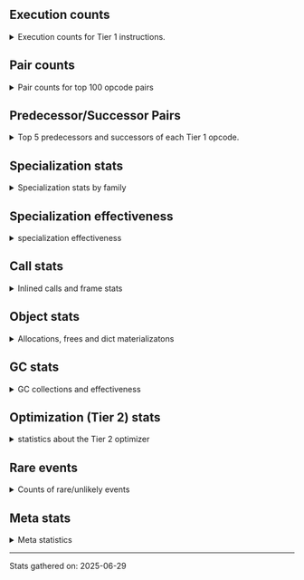 ## Execution counts

<details>
<summary> Execution counts for Tier 1 instructions. </summary>


The "miss ratio" column shows the percentage of times the instruction
executed that it deoptimized. When this happens, the base unspecialized
instruction is not counted.

<table>
<thead>
<tr>
<th align="left">Name</th>
<th align="right">Base Count</th>
<th align="right">Head Count</th>
<th align="right">Change</th>
</tr>
</thead>
<tbody>
<tr>
<td align="left">FOR_ITER_LIST</td>
<td align="right">7,826,049</td>
<td align="right">3,437,217</td>
<td align="right">-56.1%</td>
</tr>
<tr>
<td align="left">POP_JUMP_IF_NOT_NONE</td>
<td align="right">3,147,228</td>
<td align="right">1,842,561</td>
<td align="right">-41.5%</td>
</tr>
<tr>
<td align="left">FOR_ITER</td>
<td align="right">16,171,974</td>
<td align="right">9,702,651</td>
<td align="right">-40.0%</td>
</tr>
<tr>
<td align="left">UNPACK_SEQUENCE_TWO_TUPLE</td>
<td align="right">9,268,707</td>
<td align="right">7,017,045</td>
<td align="right">-24.3%</td>
</tr>
<tr>
<td align="left">BUILD_LIST</td>
<td align="right">5,926,095</td>
<td align="right">4,509,708</td>
<td align="right">-23.9%</td>
</tr>
<tr>
<td align="left">STORE_FAST_STORE_FAST</td>
<td align="right">9,690,786</td>
<td align="right">7,439,124</td>
<td align="right">-23.2%</td>
</tr>
<tr>
<td align="left">TO_BOOL_STR</td>
<td align="right">1,239,420</td>
<td align="right">985,467</td>
<td align="right">-20.5%</td>
</tr>
<tr>
<td align="left">MAP_ADD</td>
<td align="right">3,548,601</td>
<td align="right">2,823,030</td>
<td align="right">-20.4%</td>
</tr>
<tr>
<td align="left">LOAD_GLOBAL_MODULE</td>
<td align="right">22,011,360</td>
<td align="right">17,903,466</td>
<td align="right">-18.7%</td>
</tr>
<tr>
<td align="left">POP_ITER</td>
<td align="right">12,539,268</td>
<td align="right">10,253,628</td>
<td align="right">-18.2%</td>
</tr>
<tr>
<td align="left">LOAD_ATTR_METHOD_WITH_VALUES</td>
<td align="right">6,430,095</td>
<td align="right">5,336,520</td>
<td align="right">-17.0%</td>
</tr>
<tr>
<td align="left">LOAD_GLOBAL_BUILTIN</td>
<td align="right">59,319,981</td>
<td align="right">49,358,967</td>
<td align="right">-16.8%</td>
</tr>
<tr>
<td align="left">CALL_PY_EXACT_ARGS</td>
<td align="right">20,913,060</td>
<td align="right">17,510,871</td>
<td align="right">-16.3%</td>
</tr>
<tr>
<td align="left">POP_JUMP_IF_TRUE</td>
<td align="right">11,569,761</td>
<td align="right">9,814,161</td>
<td align="right">-15.2%</td>
</tr>
<tr>
<td align="left">CALL_ISINSTANCE</td>
<td align="right">29,978,109</td>
<td align="right">25,438,098</td>
<td align="right">-15.1%</td>
</tr>
<tr>
<td align="left">GET_ITER</td>
<td align="right">10,681,776</td>
<td align="right">9,319,065</td>
<td align="right">-12.8%</td>
</tr>
<tr>
<td align="left">TO_BOOL_BOOL</td>
<td align="right">38,766,819</td>
<td align="right">33,998,412</td>
<td align="right">-12.3%</td>
</tr>
<tr>
<td align="left">LOAD_FAST_BORROW</td>
<td align="right">102,427,542</td>
<td align="right">90,453,111</td>
<td align="right">-11.7%</td>
</tr>
<tr>
<td align="left">LOAD_ATTR_MODULE</td>
<td align="right">3,243,303</td>
<td align="right">2,868,642</td>
<td align="right">-11.6%</td>
</tr>
<tr>
<td align="left">BUILD_TUPLE</td>
<td align="right">11,941,335</td>
<td align="right">10,605,252</td>
<td align="right">-11.2%</td>
</tr>
<tr>
<td align="left">LOAD_FAST</td>
<td align="right">25,614,414</td>
<td align="right">22,802,745</td>
<td align="right">-11.0%</td>
</tr>
<tr>
<td align="left">STORE_FAST</td>
<td align="right">31,731,798</td>
<td align="right">28,575,393</td>
<td align="right">-9.9%</td>
</tr>
<tr>
<td align="left">LOAD_FAST_BORROW_LOAD_FAST_BORROW</td>
<td align="right">13,254,129</td>
<td align="right">11,941,188</td>
<td align="right">-9.9%</td>
</tr>
<tr>
<td align="left">POP_JUMP_IF_FALSE</td>
<td align="right">41,071,275</td>
<td align="right">37,743,867</td>
<td align="right">-8.1%</td>
</tr>
<tr>
<td align="left">RETURN_VALUE</td>
<td align="right">32,651,997</td>
<td align="right">30,348,255</td>
<td align="right">-7.1%</td>
</tr>
<tr>
<td align="left">CONTAINS_OP</td>
<td align="right">484,701</td>
<td align="right">453,285</td>
<td align="right">-6.5%</td>
</tr>
<tr>
<td align="left">RESUME_CHECK</td>
<td align="right">45,502,926</td>
<td align="right">43,185,366</td>
<td align="right">-5.1%</td>
</tr>
<tr>
<td align="left">EXTENDED_ARG</td>
<td align="right">811,818</td>
<td align="right">773,556</td>
<td align="right">-4.7%</td>
</tr>
<tr>
<td align="left">COPY</td>
<td align="right">10,127,439</td>
<td align="right">9,899,043</td>
<td align="right">-2.3%</td>
</tr>
<tr>
<td align="left">TO_BOOL_NONE</td>
<td align="right">2,170,539</td>
<td align="right">2,139,123</td>
<td align="right">-1.4%</td>
</tr>
<tr>
<td align="left">MAKE_CELL</td>
<td align="right">856,863</td>
<td align="right">850,017</td>
<td align="right">-0.8%</td>
</tr>
<tr>
<td align="left">PUSH_NULL</td>
<td align="right">5,491,773</td>
<td align="right">5,454,351</td>
<td align="right">-0.7%</td>
</tr>
<tr>
<td align="left">LOAD_DEREF</td>
<td align="right">6,804,378</td>
<td align="right">6,772,962</td>
<td align="right">-0.5%</td>
</tr>
<tr>
<td align="left">LOAD_CONST</td>
<td align="right">15,807,204</td>
<td align="right">15,775,788</td>
<td align="right">-0.2%</td>
</tr>
<tr>
<td align="left">CALL_METHOD_DESCRIPTOR_NOARGS</td>
<td align="right">9,021,453</td>
<td align="right">9,019,269</td>
<td align="right">-0.0%</td>
</tr>
<tr>
<td align="left">LOAD_ATTR_METHOD_NO_DICT</td>
<td align="right">15,488,508</td>
<td align="right">15,486,324</td>
<td align="right">-0.0%</td>
</tr>
<tr>
<td align="left">LOAD_ATTR_SLOT</td>
<td align="right">16,416,204</td>
<td align="right">16,414,041</td>
<td align="right">-0.0%</td>
</tr>
<tr>
<td align="left">POP_TOP</td>
<td align="right">24,753,645</td>
<td align="right">24,753,645</td>
<td align="right">0.0%</td>
</tr>
<tr>
<td align="left">JUMP_BACKWARD_NO_JIT</td>
<td align="right">19,903,842</td>
<td align="right"></td>
<td align="right"></td>
</tr>
<tr>
<td align="left">YIELD_VALUE</td>
<td align="right">12,855,339</td>
<td align="right">12,855,339</td>
<td align="right">0.0%</td>
</tr>
<tr>
<td align="left">SWAP</td>
<td align="right">8,412,390</td>
<td align="right">8,412,390</td>
<td align="right">0.0%</td>
</tr>
<tr>
<td align="left">LOAD_FAST_AND_CLEAR</td>
<td align="right">8,347,374</td>
<td align="right">8,347,374</td>
<td align="right">0.0%</td>
</tr>
<tr>
<td align="left">SEND_GEN</td>
<td align="right">7,942,053</td>
<td align="right">7,942,053</td>
<td align="right">0.0%</td>
</tr>
<tr>
<td align="left">FOR_ITER_GEN</td>
<td align="right">7,740,558</td>
<td align="right">7,740,558</td>
<td align="right">0.0%</td>
</tr>
<tr>
<td align="left">TO_BOOL_ALWAYS_TRUE</td>
<td align="right">7,203,210</td>
<td align="right">7,203,210</td>
<td align="right">0.0%</td>
</tr>
<tr>
<td align="left">INTERPRETER_EXIT</td>
<td align="right">7,025,298</td>
<td align="right">7,025,298</td>
<td align="right">0.0%</td>
</tr>
<tr>
<td align="left">JUMP_BACKWARD_NO_INTERRUPT</td>
<td align="right">5,528,187</td>
<td align="right">5,528,187</td>
<td align="right">0.0%</td>
</tr>
<tr>
<td align="left">RETURN_GENERATOR</td>
<td align="right">5,301,576</td>
<td align="right">5,301,576</td>
<td align="right">0.0%</td>
</tr>
<tr>
<td align="left">CALL_PY_GENERAL</td>
<td align="right">4,061,883</td>
<td align="right">4,061,883</td>
<td align="right">0.0%</td>
</tr>
<tr>
<td align="left">CALL_METHOD_DESCRIPTOR_FAST</td>
<td align="right">3,738,693</td>
<td align="right">3,738,693</td>
<td align="right">0.0%</td>
</tr>
<tr>
<td align="left">UNPACK_SEQUENCE_TUPLE</td>
<td align="right">3,568,068</td>
<td align="right">3,568,068</td>
<td align="right">0.0%</td>
</tr>
<tr>
<td align="left">CALL_BUILTIN_O</td>
<td align="right">3,402,903</td>
<td align="right">3,402,903</td>
<td align="right">0.0%</td>
</tr>
<tr>
<td align="left">LOAD_ATTR_NONDESCRIPTOR_WITH_VALUES</td>
<td align="right">3,402,882</td>
<td align="right">3,402,882</td>
<td align="right">0.0%</td>
</tr>
<tr>
<td align="left">TO_BOOL</td>
<td align="right">3,274,887</td>
<td align="right">3,274,887</td>
<td align="right">0.0%</td>
</tr>
<tr>
<td align="left">IS_OP</td>
<td align="right">3,189,564</td>
<td align="right">3,189,564</td>
<td align="right">0.0%</td>
</tr>
<tr>
<td align="left">COPY_FREE_VARS</td>
<td align="right">2,956,023</td>
<td align="right">2,956,023</td>
<td align="right">0.0%</td>
</tr>
<tr>
<td align="left">UNARY_NOT</td>
<td align="right">2,803,563</td>
<td align="right">2,803,563</td>
<td align="right">0.0%</td>
</tr>
<tr>
<td align="left">BUILD_MAP</td>
<td align="right">2,773,827</td>
<td align="right">2,773,827</td>
<td align="right">0.0%</td>
</tr>
<tr>
<td align="left">CALL_TYPE_1</td>
<td align="right">2,604,882</td>
<td align="right">2,604,882</td>
<td align="right">0.0%</td>
</tr>
<tr>
<td align="left">MAKE_FUNCTION</td>
<td align="right">2,537,073</td>
<td align="right">2,537,073</td>
<td align="right">0.0%</td>
</tr>
<tr>
<td align="left">END_SEND</td>
<td align="right">2,413,908</td>
<td align="right">2,413,908</td>
<td align="right">0.0%</td>
</tr>
<tr>
<td align="left">GET_YIELD_FROM_ITER</td>
<td align="right">2,413,908</td>
<td align="right">2,413,908</td>
<td align="right">0.0%</td>
</tr>
<tr>
<td align="left">LIST_APPEND</td>
<td align="right">2,363,886</td>
<td align="right">2,363,886</td>
<td align="right">0.0%</td>
</tr>
<tr>
<td align="left">LOAD_ATTR_PROPERTY</td>
<td align="right">2,349,186</td>
<td align="right">2,349,186</td>
<td align="right">0.0%</td>
</tr>
<tr>
<td align="left">END_FOR</td>
<td align="right">2,288,496</td>
<td align="right">2,288,496</td>
<td align="right">0.0%</td>
</tr>
<tr>
<td align="left">JUMP_FORWARD</td>
<td align="right">1,925,280</td>
<td align="right">1,925,280</td>
<td align="right">0.0%</td>
</tr>
<tr>
<td align="left">CALL_INTRINSIC_1</td>
<td align="right">1,861,272</td>
<td align="right">1,861,272</td>
<td align="right">0.0%</td>
</tr>
<tr>
<td align="left">LOAD_COMMON_CONSTANT</td>
<td align="right">1,861,209</td>
<td align="right">1,861,209</td>
<td align="right">0.0%</td>
</tr>
<tr>
<td align="left">FORMAT_SIMPLE</td>
<td align="right">1,355,634</td>
<td align="right">1,355,634</td>
<td align="right">0.0%</td>
</tr>
<tr>
<td align="left">COMPARE_OP</td>
<td align="right">1,045,254</td>
<td align="right">1,045,254</td>
<td align="right">0.0%</td>
</tr>
<tr>
<td align="left">CALL_BUILTIN_FAST</td>
<td align="right">904,008</td>
<td align="right">904,008</td>
<td align="right">0.0%</td>
</tr>
<tr>
<td align="left">BUILD_STRING</td>
<td align="right">772,380</td>
<td align="right">772,380</td>
<td align="right">0.0%</td>
</tr>
<tr>
<td align="left">STORE_FAST_LOAD_FAST</td>
<td align="right">710,010</td>
<td align="right">710,010</td>
<td align="right">0.0%</td>
</tr>
<tr>
<td align="left">STORE_ATTR_SLOT</td>
<td align="right">575,484</td>
<td align="right">575,484</td>
<td align="right">0.0%</td>
</tr>
<tr>
<td align="left">CALL_METHOD_DESCRIPTOR_O</td>
<td align="right">533,547</td>
<td align="right">533,547</td>
<td align="right">0.0%</td>
</tr>
<tr>
<td align="left">SET_FUNCTION_ATTRIBUTE</td>
<td align="right">506,016</td>
<td align="right">506,016</td>
<td align="right">0.0%</td>
</tr>
<tr>
<td align="left">CALL_KW_PY</td>
<td align="right">495,159</td>
<td align="right">495,159</td>
<td align="right">0.0%</td>
</tr>
<tr>
<td align="left">LOAD_ATTR_NONDESCRIPTOR_NO_DICT</td>
<td align="right">469,140</td>
<td align="right">469,140</td>
<td align="right">0.0%</td>
</tr>
<tr>
<td align="left">LOAD_SMALL_INT</td>
<td align="right">452,277</td>
<td align="right">452,277</td>
<td align="right">0.0%</td>
</tr>
<tr>
<td align="left">CALL_BUILTIN_CLASS</td>
<td align="right">389,403</td>
<td align="right">389,403</td>
<td align="right">0.0%</td>
</tr>
<tr>
<td align="left">CALL_LIST_APPEND</td>
<td align="right">279,342</td>
<td align="right">279,342</td>
<td align="right">0.0%</td>
</tr>
<tr>
<td align="left">CALL_BOUND_METHOD_EXACT_ARGS</td>
<td align="right">279,153</td>
<td align="right">279,153</td>
<td align="right">0.0%</td>
</tr>
<tr>
<td align="left">COMPARE_OP_STR</td>
<td align="right">260,841</td>
<td align="right">260,841</td>
<td align="right">0.0%</td>
</tr>
<tr>
<td align="left">BINARY_OP_SUBSCR_LIST_INT</td>
<td align="right">238,371</td>
<td align="right">238,371</td>
<td align="right">0.0%</td>
</tr>
<tr>
<td align="left">STORE_SUBSCR_DICT</td>
<td align="right">227,157</td>
<td align="right">227,157</td>
<td align="right">0.0%</td>
</tr>
<tr>
<td align="left">FOR_ITER_TUPLE</td>
<td align="right">124,635</td>
<td align="right">124,635</td>
<td align="right">0.0%</td>
</tr>
<tr>
<td align="left">LOAD_ATTR</td>
<td align="right">123,417</td>
<td align="right">123,417</td>
<td align="right">0.0%</td>
</tr>
<tr>
<td align="left">BINARY_OP_ADD_INT</td>
<td align="right">110,082</td>
<td align="right">110,082</td>
<td align="right">0.0%</td>
</tr>
<tr>
<td align="left">BINARY_OP_SUBSCR_TUPLE_INT</td>
<td align="right">97,902</td>
<td align="right">97,902</td>
<td align="right">0.0%</td>
</tr>
<tr>
<td align="left">UNPACK_SEQUENCE</td>
<td align="right">90,153</td>
<td align="right">90,153</td>
<td align="right">0.0%</td>
</tr>
<tr>
<td align="left">LOAD_FAST_LOAD_FAST</td>
<td align="right">89,145</td>
<td align="right">89,145</td>
<td align="right">0.0%</td>
</tr>
<tr>
<td align="left">CALL_LEN</td>
<td align="right">88,956</td>
<td align="right">88,956</td>
<td align="right">0.0%</td>
</tr>
<tr>
<td align="left">COMPARE_OP_INT</td>
<td align="right">64,260</td>
<td align="right">64,260</td>
<td align="right">0.0%</td>
</tr>
<tr>
<td align="left">CALL_NON_PY_GENERAL</td>
<td align="right">55,230</td>
<td align="right">55,230</td>
<td align="right">0.0%</td>
</tr>
<tr>
<td align="left">CALL_TUPLE_1</td>
<td align="right">49,812</td>
<td align="right">49,812</td>
<td align="right">0.0%</td>
</tr>
<tr>
<td align="left">BINARY_OP</td>
<td align="right">46,200</td>
<td align="right">46,200</td>
<td align="right">0.0%</td>
</tr>
<tr>
<td align="left">CALL_FUNCTION_EX</td>
<td align="right">26,712</td>
<td align="right">26,712</td>
<td align="right">0.0%</td>
</tr>
<tr>
<td align="left">STORE_DEREF</td>
<td align="right">25,011</td>
<td align="right">25,011</td>
<td align="right">0.0%</td>
</tr>
<tr>
<td align="left">DICT_MERGE</td>
<td align="right">24,255</td>
<td align="right">24,255</td>
<td align="right">0.0%</td>
</tr>
<tr>
<td align="left">BINARY_OP_SUBTRACT_INT</td>
<td align="right">24,150</td>
<td align="right">24,150</td>
<td align="right">0.0%</td>
</tr>
<tr>
<td align="left">CALL_BUILTIN_FAST_WITH_KEYWORDS</td>
<td align="right">21,105</td>
<td align="right">21,105</td>
<td align="right">0.0%</td>
</tr>
<tr>
<td align="left">CALL_KW_NON_PY</td>
<td align="right">15,099</td>
<td align="right">15,099</td>
<td align="right">0.0%</td>
</tr>
<tr>
<td align="left">CALL</td>
<td align="right">14,700</td>
<td align="right">14,700</td>
<td align="right">0.0%</td>
</tr>
<tr>
<td align="left">CONTAINS_OP_DICT</td>
<td align="right">14,259</td>
<td align="right">14,259</td>
<td align="right">0.0%</td>
</tr>
<tr>
<td align="left">BINARY_OP_SUBSCR_LIST_SLICE</td>
<td align="right">12,936</td>
<td align="right">12,936</td>
<td align="right">0.0%</td>
</tr>
<tr>
<td align="left">LOAD_GLOBAL</td>
<td align="right">12,726</td>
<td align="right">12,726</td>
<td align="right">0.0%</td>
</tr>
<tr>
<td align="left">NOP</td>
<td align="right">12,663</td>
<td align="right">12,663</td>
<td align="right">0.0%</td>
</tr>
<tr>
<td align="left">BINARY_OP_SUBSCR_DICT</td>
<td align="right">9,870</td>
<td align="right">9,870</td>
<td align="right">0.0%</td>
</tr>
<tr>
<td align="left">LOAD_ATTR_INSTANCE_VALUE</td>
<td align="right">9,555</td>
<td align="right">9,555</td>
<td align="right">0.0%</td>
</tr>
<tr>
<td align="left">BINARY_OP_SUBSCR_STR_INT</td>
<td align="right">6,867</td>
<td align="right">6,867</td>
<td align="right">0.0%</td>
</tr>
<tr>
<td align="left">TO_BOOL_LIST</td>
<td align="right">6,741</td>
<td align="right">6,741</td>
<td align="right">0.0%</td>
</tr>
<tr>
<td align="left">BINARY_SLICE</td>
<td align="right">3,843</td>
<td align="right">3,843</td>
<td align="right">0.0%</td>
</tr>
<tr>
<td align="left">RESUME</td>
<td align="right">2,982</td>
<td align="right">2,982</td>
<td align="right">0.0%</td>
</tr>
<tr>
<td align="left">CONTAINS_OP_SET</td>
<td align="right">2,835</td>
<td align="right">2,835</td>
<td align="right">0.0%</td>
</tr>
<tr>
<td align="left">TO_BOOL_INT</td>
<td align="right">2,373</td>
<td align="right">2,373</td>
<td align="right">0.0%</td>
</tr>
<tr>
<td align="left">POP_JUMP_IF_NONE</td>
<td align="right">1,890</td>
<td align="right">1,890</td>
<td align="right">0.0%</td>
</tr>
<tr>
<td align="left">STORE_ATTR</td>
<td align="right">1,848</td>
<td align="right">1,848</td>
<td align="right">0.0%</td>
</tr>
<tr>
<td align="left">EXIT_INIT_CHECK</td>
<td align="right">1,428</td>
<td align="right">1,428</td>
<td align="right">0.0%</td>
</tr>
<tr>
<td align="left">CALL_ALLOC_AND_ENTER_INIT</td>
<td align="right">1,428</td>
<td align="right">1,428</td>
<td align="right">0.0%</td>
</tr>
<tr>
<td align="left">JUMP_BACKWARD</td>
<td align="right">1,092</td>
<td align="right">1,092</td>
<td align="right">0.0%</td>
</tr>
<tr>
<td align="left">BINARY_OP_INPLACE_ADD_UNICODE</td>
<td align="right">924</td>
<td align="right">924</td>
<td align="right">0.0%</td>
</tr>
<tr>
<td align="left">CALL_KW</td>
<td align="right">588</td>
<td align="right">588</td>
<td align="right">0.0%</td>
</tr>
<tr>
<td align="left">CHECK_EXC_MATCH</td>
<td align="right">189</td>
<td align="right">189</td>
<td align="right">0.0%</td>
</tr>
<tr>
<td align="left">POP_EXCEPT</td>
<td align="right">189</td>
<td align="right">189</td>
<td align="right">0.0%</td>
</tr>
<tr>
<td align="left">PUSH_EXC_INFO</td>
<td align="right">189</td>
<td align="right">189</td>
<td align="right">0.0%</td>
</tr>
<tr>
<td align="left">FOR_ITER_RANGE</td>
<td align="right">105</td>
<td align="right">105</td>
<td align="right">0.0%</td>
</tr>
<tr>
<td align="left">SEND</td>
<td align="right">84</td>
<td align="right">84</td>
<td align="right">0.0%</td>
</tr>
<tr>
<td align="left">DICT_UPDATE</td>
<td align="right">63</td>
<td align="right">63</td>
<td align="right">0.0%</td>
</tr>
<tr>
<td align="left">LIST_EXTEND</td>
<td align="right">63</td>
<td align="right">63</td>
<td align="right">0.0%</td>
</tr>
<tr>
<td align="left">STORE_SUBSCR</td>
<td align="right">42</td>
<td align="right">42</td>
<td align="right">0.0%</td>
</tr>
<tr>
<td align="left">BINARY_OP_SUBTRACT_FLOAT</td>
<td align="right">42</td>
<td align="right">42</td>
<td align="right">0.0%</td>
</tr>
<tr>
<td align="left">LOAD_ATTR_CLASS_WITH_METACLASS_CHECK</td>
<td align="right">42</td>
<td align="right">42</td>
<td align="right">0.0%</td>
</tr>
<tr>
<td align="left">JUMP_BACKWARD_JIT</td>
<td align="right"></td>
<td align="right">10,410,330</td>
<td align="right"></td>
</tr>
<tr>
<td align="left">ENTER_EXECUTOR</td>
<td align="right"></td>
<td align="right">6,306,090</td>
<td align="right"></td>
</tr>
<tr>
<td align="left">NOT_TAKEN</td>
<td align="right"></td>
<td align="right">63</td>
<td align="right"></td>
</tr>
</tbody>
</table>


</details>

## Pair counts

<details>
<summary> Pair counts for top 100 opcode pairs </summary>


Pairs of specialized operations that deoptimize and are then followed by
the corresponding unspecialized instruction are not counted as pairs.

Not included in comparative output.


</details>

## Predecessor/Successor Pairs

<details>
<summary> Top 5 predecessors and successors of each Tier 1 opcode. </summary>


This does not include the unspecialized instructions that occur after a
specialized instruction deoptimizes.

Not included in comparative output.


</details>

## Specialization stats

<details>
<summary> Specialization stats by family </summary>

### BINARY_OP

<details>
<summary> specialization stats for BINARY_OP family </summary>

<table>
<thead>
<tr>
<th align="left">Kind</th>
<th align="right">Base Count</th>
<th align="right">Base Ratio</th>
<th align="right">Head Count</th>
<th align="right">Head Ratio</th>
<th align="right">Change</th>
</tr>
</thead>
<tbody>
<tr>
<td align="left">
deferred
<details>
<summary>ⓘ</summary>

Lists the number of "deferred" (i.e. not specialized) instructions executed.
</details>
</td>
<td align="right">45,066</td>
<td align="right">5.7%</td>
<td align="right">45,066</td>
<td align="right">5.7%</td>
<td align="right">0.0%</td>
</tr>
<tr>
<td align="left">
hit
<details>
<summary>ⓘ</summary>

Specialized instructions that complete.
</details>
</td>
<td align="right">739,137</td>
<td align="right">94.1%</td>
<td align="right">739,137</td>
<td align="right">94.1%</td>
<td align="right">0.0%</td>
</tr>
<tr>
<td align="left">
miss
<details>
<summary>ⓘ</summary>

Specialized instructions that deopt.
</details>
</td>
<td align="right">189</td>
<td align="right">0.0%</td>
<td align="right">189</td>
<td align="right">0.0%</td>
<td align="right">0.0%</td>
</tr>
</tbody>
</table>

<table>
<thead>
<tr>
<th align="left">Success</th>
<th align="right">Base Count</th>
<th align="right">Base Ratio</th>
<th align="right">Head Count</th>
<th align="right">Head Ratio</th>
<th align="right">Change</th>
</tr>
</thead>
<tbody>
<tr>
<td align="left">Success</td>
<td align="right">651</td>
<td align="right">57.4%</td>
<td align="right">651</td>
<td align="right">57.4%</td>
<td align="right">0.0%</td>
</tr>
<tr>
<td align="left">Failure</td>
<td align="right">483</td>
<td align="right">42.6%</td>
<td align="right">483</td>
<td align="right">42.6%</td>
<td align="right">0.0%</td>
</tr>
</tbody>
</table>

<table>
<thead>
<tr>
<th align="left">Failure kind</th>
<th align="right">Base Count</th>
<th align="right">Base Ratio</th>
<th align="right">Head Count</th>
<th align="right">Head Ratio</th>
<th align="right">Change</th>
</tr>
</thead>
<tbody>
<tr>
<td align="left">subscr tuple slice</td>
<td align="right">189</td>
<td align="right">39.1%</td>
<td align="right">189</td>
<td align="right">39.1%</td>
<td align="right">0.0%</td>
</tr>
<tr>
<td align="left">add other</td>
<td align="right">168</td>
<td align="right">34.8%</td>
<td align="right">168</td>
<td align="right">34.8%</td>
<td align="right">0.0%</td>
</tr>
<tr>
<td align="left">out of range</td>
<td align="right">105</td>
<td align="right">21.7%</td>
<td align="right">105</td>
<td align="right">21.7%</td>
<td align="right">0.0%</td>
</tr>
<tr>
<td align="left">add different types</td>
<td align="right">21</td>
<td align="right">4.3%</td>
<td align="right">21</td>
<td align="right">4.3%</td>
<td align="right">0.0%</td>
</tr>
</tbody>
</table>


</details>

### BINARY_SLICE

<details>
<summary> specialization stats for BINARY_SLICE family </summary>

<table>
<thead>
<tr>
<th align="left">Kind</th>
<th align="right">Base Count</th>
<th align="right">Base Ratio</th>
<th align="right">Head Count</th>
<th align="right">Head Ratio</th>
<th align="right">Change</th>
</tr>
</thead>
<tbody>
<tr>
<td align="left">
deferred
<details>
<summary>ⓘ</summary>

Lists the number of "deferred" (i.e. not specialized) instructions executed.
</details>
</td>
<td align="right">3,843</td>
<td align="right">100.0%</td>
<td align="right">3,843</td>
<td align="right">100.0%</td>
<td align="right">0.0%</td>
</tr>
</tbody>
</table>


</details>

### CALL

<details>
<summary> specialization stats for CALL family </summary>

<table>
<thead>
<tr>
<th align="left">Kind</th>
<th align="right">Base Count</th>
<th align="right">Base Ratio</th>
<th align="right">Head Count</th>
<th align="right">Head Ratio</th>
<th align="right">Change</th>
</tr>
</thead>
<tbody>
<tr>
<td align="left">
hit
<details>
<summary>ⓘ</summary>

Specialized instructions that complete.
</details>
</td>
<td align="right">72,051,126</td>
<td align="right">99.4%</td>
<td align="right">64,110,690</td>
<td align="right">99.3%</td>
<td align="right">-11.0%</td>
</tr>
<tr>
<td align="left">
miss
<details>
<summary>ⓘ</summary>

Specialized instructions that deopt.
</details>
</td>
<td align="right">433,881</td>
<td align="right">0.6%</td>
<td align="right">429,933</td>
<td align="right">0.7%</td>
<td align="right">-0.9%</td>
</tr>
<tr>
<td align="left">
deferred
<details>
<summary>ⓘ</summary>

Lists the number of "deferred" (i.e. not specialized) instructions executed.
</details>
</td>
<td align="right">433,083</td>
<td align="right">0.6%</td>
<td align="right">429,219</td>
<td align="right">0.7%</td>
<td align="right">-0.9%</td>
</tr>
</tbody>
</table>

<table>
<thead>
<tr>
<th align="left">Success</th>
<th align="right">Base Count</th>
<th align="right">Base Ratio</th>
<th align="right">Head Count</th>
<th align="right">Head Ratio</th>
<th align="right">Change</th>
</tr>
</thead>
<tbody>
<tr>
<td align="left">Success</td>
<td align="right">15,498</td>
<td align="right">100.0%</td>
<td align="right">15,414</td>
<td align="right">100.0%</td>
<td align="right">-0.5%</td>
</tr>
<tr>
<td align="left">Failure</td>
<td align="right">0</td>
<td align="right">0.0%</td>
<td align="right">0</td>
<td align="right">0.0%</td>
<td align="right"></td>
</tr>
</tbody>
</table>


</details>

### CALL_KW

<details>
<summary> specialization stats for CALL_KW family </summary>

<table>
<thead>
<tr>
<th align="left">Kind</th>
<th align="right">Base Count</th>
<th align="right">Base Ratio</th>
<th align="right">Head Count</th>
<th align="right">Head Ratio</th>
<th align="right">Change</th>
</tr>
</thead>
<tbody>
<tr>
<td align="left">
deferred
<details>
<summary>ⓘ</summary>

Lists the number of "deferred" (i.e. not specialized) instructions executed.
</details>
</td>
<td align="right">294</td>
<td align="right">50.0%</td>
<td align="right">294</td>
<td align="right">50.0%</td>
<td align="right">0.0%</td>
</tr>
</tbody>
</table>

<table>
<thead>
<tr>
<th align="left">Success</th>
<th align="right">Base Count</th>
<th align="right">Base Ratio</th>
<th align="right">Head Count</th>
<th align="right">Head Ratio</th>
<th align="right">Change</th>
</tr>
</thead>
<tbody>
<tr>
<td align="left">Success</td>
<td align="right">294</td>
<td align="right">100.0%</td>
<td align="right">294</td>
<td align="right">100.0%</td>
<td align="right">0.0%</td>
</tr>
<tr>
<td align="left">Failure</td>
<td align="right">0</td>
<td align="right">0.0%</td>
<td align="right">0</td>
<td align="right">0.0%</td>
<td align="right"></td>
</tr>
</tbody>
</table>


</details>

### COMPARE_OP

<details>
<summary> specialization stats for COMPARE_OP family </summary>

<table>
<thead>
<tr>
<th align="left">Kind</th>
<th align="right">Base Count</th>
<th align="right">Base Ratio</th>
<th align="right">Head Count</th>
<th align="right">Head Ratio</th>
<th align="right">Change</th>
</tr>
</thead>
<tbody>
<tr>
<td align="left">
deferred
<details>
<summary>ⓘ</summary>

Lists the number of "deferred" (i.e. not specialized) instructions executed.
</details>
</td>
<td align="right">1,041,558</td>
<td align="right">76.0%</td>
<td align="right">1,041,558</td>
<td align="right">76.0%</td>
<td align="right">0.0%</td>
</tr>
<tr>
<td align="left">
hit
<details>
<summary>ⓘ</summary>

Specialized instructions that complete.
</details>
</td>
<td align="right">325,101</td>
<td align="right">23.7%</td>
<td align="right">325,101</td>
<td align="right">23.7%</td>
<td align="right">0.0%</td>
</tr>
</tbody>
</table>

<table>
<thead>
<tr>
<th align="left">Success</th>
<th align="right">Base Count</th>
<th align="right">Base Ratio</th>
<th align="right">Head Count</th>
<th align="right">Head Ratio</th>
<th align="right">Change</th>
</tr>
</thead>
<tbody>
<tr>
<td align="left">Success</td>
<td align="right">294</td>
<td align="right">8.0%</td>
<td align="right">294</td>
<td align="right">8.0%</td>
<td align="right">0.0%</td>
</tr>
<tr>
<td align="left">Failure</td>
<td align="right">3,402</td>
<td align="right">92.0%</td>
<td align="right">3,402</td>
<td align="right">92.0%</td>
<td align="right">0.0%</td>
</tr>
</tbody>
</table>

<table>
<thead>
<tr>
<th align="left">Failure kind</th>
<th align="right">Base Count</th>
<th align="right">Base Ratio</th>
<th align="right">Head Count</th>
<th align="right">Head Ratio</th>
<th align="right">Change</th>
</tr>
</thead>
<tbody>
<tr>
<td align="left">different types</td>
<td align="right">1,302</td>
<td align="right">38.3%</td>
<td align="right">1,302</td>
<td align="right">38.3%</td>
<td align="right">0.0%</td>
</tr>
<tr>
<td align="left">baseobject</td>
<td align="right">1,176</td>
<td align="right">34.6%</td>
<td align="right">1,176</td>
<td align="right">34.6%</td>
<td align="right">0.0%</td>
</tr>
<tr>
<td align="left">other</td>
<td align="right">399</td>
<td align="right">11.7%</td>
<td align="right">399</td>
<td align="right">11.7%</td>
<td align="right">0.0%</td>
</tr>
<tr>
<td align="left">set</td>
<td align="right">252</td>
<td align="right">7.4%</td>
<td align="right">252</td>
<td align="right">7.4%</td>
<td align="right">0.0%</td>
</tr>
<tr>
<td align="left">string</td>
<td align="right">210</td>
<td align="right">6.2%</td>
<td align="right">210</td>
<td align="right">6.2%</td>
<td align="right">0.0%</td>
</tr>
<tr>
<td align="left">big int</td>
<td align="right">63</td>
<td align="right">1.9%</td>
<td align="right">63</td>
<td align="right">1.9%</td>
<td align="right">0.0%</td>
</tr>
</tbody>
</table>


</details>

### CONTAINS_OP

<details>
<summary> specialization stats for CONTAINS_OP family </summary>

<table>
<thead>
<tr>
<th align="left">Kind</th>
<th align="right">Base Count</th>
<th align="right">Base Ratio</th>
<th align="right">Head Count</th>
<th align="right">Head Ratio</th>
<th align="right">Change</th>
</tr>
</thead>
<tbody>
<tr>
<td align="left">
deferred
<details>
<summary>ⓘ</summary>

Lists the number of "deferred" (i.e. not specialized) instructions executed.
</details>
</td>
<td align="right">483,525</td>
<td align="right">96.4%</td>
<td align="right">452,109</td>
<td align="right">96.1%</td>
<td align="right">-6.5%</td>
</tr>
<tr>
<td align="left">
hit
<details>
<summary>ⓘ</summary>

Specialized instructions that complete.
</details>
</td>
<td align="right">14,952</td>
<td align="right">3.0%</td>
<td align="right">14,952</td>
<td align="right">3.2%</td>
<td align="right">0.0%</td>
</tr>
<tr>
<td align="left">
miss
<details>
<summary>ⓘ</summary>

Specialized instructions that deopt.
</details>
</td>
<td align="right">2,142</td>
<td align="right">0.4%</td>
<td align="right">2,142</td>
<td align="right">0.5%</td>
<td align="right">0.0%</td>
</tr>
</tbody>
</table>

<table>
<thead>
<tr>
<th align="left">Success</th>
<th align="right">Base Count</th>
<th align="right">Base Ratio</th>
<th align="right">Head Count</th>
<th align="right">Head Ratio</th>
<th align="right">Change</th>
</tr>
</thead>
<tbody>
<tr>
<td align="left">Success</td>
<td align="right">210</td>
<td align="right">17.5%</td>
<td align="right">210</td>
<td align="right">17.5%</td>
<td align="right">0.0%</td>
</tr>
<tr>
<td align="left">Failure</td>
<td align="right">987</td>
<td align="right">82.5%</td>
<td align="right">987</td>
<td align="right">82.5%</td>
<td align="right">0.0%</td>
</tr>
</tbody>
</table>

<table>
<thead>
<tr>
<th align="left">Failure kind</th>
<th align="right">Base Count</th>
<th align="right">Base Ratio</th>
<th align="right">Head Count</th>
<th align="right">Head Ratio</th>
<th align="right">Change</th>
</tr>
</thead>
<tbody>
<tr>
<td align="left">tuple</td>
<td align="right">987</td>
<td align="right">100.0%</td>
<td align="right">987</td>
<td align="right">100.0%</td>
<td align="right">0.0%</td>
</tr>
</tbody>
</table>


</details>

### FOR_ITER

<details>
<summary> specialization stats for FOR_ITER family </summary>

<table>
<thead>
<tr>
<th align="left">Kind</th>
<th align="right">Base Count</th>
<th align="right">Base Ratio</th>
<th align="right">Head Count</th>
<th align="right">Head Ratio</th>
<th align="right">Change</th>
</tr>
</thead>
<tbody>
<tr>
<td align="left">
deferred
<details>
<summary>ⓘ</summary>

Lists the number of "deferred" (i.e. not specialized) instructions executed.
</details>
</td>
<td align="right">16,164,729</td>
<td align="right">50.7%</td>
<td align="right">9,697,023</td>
<td align="right">46.2%</td>
<td align="right">-40.0%</td>
</tr>
<tr>
<td align="left">
hit
<details>
<summary>ⓘ</summary>

Specialized instructions that complete.
</details>
</td>
<td align="right">15,691,347</td>
<td align="right">49.2%</td>
<td align="right">11,302,515</td>
<td align="right">53.8%</td>
<td align="right">-28.0%</td>
</tr>
</tbody>
</table>

<table>
<thead>
<tr>
<th align="left">Success</th>
<th align="right">Base Count</th>
<th align="right">Base Ratio</th>
<th align="right">Head Count</th>
<th align="right">Head Ratio</th>
<th align="right">Change</th>
</tr>
</thead>
<tbody>
<tr>
<td align="left">Failure</td>
<td align="right">6,804</td>
<td align="right">93.9%</td>
<td align="right">5,187</td>
<td align="right">92.2%</td>
<td align="right">-23.8%</td>
</tr>
<tr>
<td align="left">Success</td>
<td align="right">441</td>
<td align="right">6.1%</td>
<td align="right">441</td>
<td align="right">7.8%</td>
<td align="right">0.0%</td>
</tr>
</tbody>
</table>

<table>
<thead>
<tr>
<th align="left">Failure kind</th>
<th align="right">Base Count</th>
<th align="right">Base Ratio</th>
<th align="right">Head Count</th>
<th align="right">Head Ratio</th>
<th align="right">Change</th>
</tr>
</thead>
<tbody>
<tr>
<td align="left">dict items</td>
<td align="right">4,767</td>
<td align="right">70.1%</td>
<td align="right">3,213</td>
<td align="right">61.9%</td>
<td align="right">-32.6%</td>
</tr>
<tr>
<td align="left">other</td>
<td align="right">252</td>
<td align="right">3.7%</td>
<td align="right">231</td>
<td align="right">4.5%</td>
<td align="right">-8.3%</td>
</tr>
<tr>
<td align="left">itertools</td>
<td align="right">525</td>
<td align="right">7.7%</td>
<td align="right">483</td>
<td align="right">9.3%</td>
<td align="right">-8.0%</td>
</tr>
<tr>
<td align="left">dict values</td>
<td align="right">693</td>
<td align="right">10.2%</td>
<td align="right">693</td>
<td align="right">13.4%</td>
<td align="right">0.0%</td>
</tr>
<tr>
<td align="left">enumerate</td>
<td align="right">315</td>
<td align="right">4.6%</td>
<td align="right">315</td>
<td align="right">6.1%</td>
<td align="right">0.0%</td>
</tr>
<tr>
<td align="left">dict keys</td>
<td align="right">126</td>
<td align="right">1.9%</td>
<td align="right">126</td>
<td align="right">2.4%</td>
<td align="right">0.0%</td>
</tr>
<tr>
<td align="left">ascii string</td>
<td align="right">126</td>
<td align="right">1.9%</td>
<td align="right">126</td>
<td align="right">2.4%</td>
<td align="right">0.0%</td>
</tr>
</tbody>
</table>


</details>

### GET_ITER

<details>
<summary> specialization stats for GET_ITER family </summary>

<table>
<thead>
<tr>
<th align="left">Failure kind</th>
<th align="right">Base Count</th>
<th align="right">Base Ratio</th>
<th align="right">Head Count</th>
<th align="right">Head Ratio</th>
<th align="right">Change</th>
</tr>
</thead>
<tbody>
<tr>
<td align="left">other</td>
<td align="right">6,398,406</td>
<td align="right">6,398,406 / 0 !!</td>
<td align="right">6,398,406</td>
<td align="right">6,398,406 / 0 !!</td>
<td align="right">0.0%</td>
</tr>
<tr>
<td align="left">list</td>
<td align="right">3,771,684</td>
<td align="right">3,771,684 / 0 !!</td>
<td align="right">3,771,684</td>
<td align="right">3,771,684 / 0 !!</td>
<td align="right">0.0%</td>
</tr>
<tr>
<td align="left">generator</td>
<td align="right">427,329</td>
<td align="right">427,329 / 0 !!</td>
<td align="right">427,329</td>
<td align="right">427,329 / 0 !!</td>
<td align="right">0.0%</td>
</tr>
<tr>
<td align="left">tuple</td>
<td align="right">31,248</td>
<td align="right">31,248 / 0 !!</td>
<td align="right">31,248</td>
<td align="right">31,248 / 0 !!</td>
<td align="right">0.0%</td>
</tr>
<tr>
<td align="left">enumerate</td>
<td align="right">24,822</td>
<td align="right">24,822 / 0 !!</td>
<td align="right">24,822</td>
<td align="right">24,822 / 0 !!</td>
<td align="right">0.0%</td>
</tr>
<tr>
<td align="left">self</td>
<td align="right">24,696</td>
<td align="right">24,696 / 0 !!</td>
<td align="right">24,696</td>
<td align="right">24,696 / 0 !!</td>
<td align="right">0.0%</td>
</tr>
<tr>
<td align="left">string</td>
<td align="right">2,394</td>
<td align="right">2,394 / 0 !!</td>
<td align="right">2,394</td>
<td align="right">2,394 / 0 !!</td>
<td align="right">0.0%</td>
</tr>
<tr>
<td align="left">dict keys</td>
<td align="right">1,197</td>
<td align="right">1,197 / 0 !!</td>
<td align="right">1,197</td>
<td align="right">1,197 / 0 !!</td>
<td align="right">0.0%</td>
</tr>
</tbody>
</table>


</details>

### LOAD_ATTR

<details>
<summary> specialization stats for LOAD_ATTR family </summary>

<table>
<thead>
<tr>
<th align="left">Kind</th>
<th align="right">Base Count</th>
<th align="right">Base Ratio</th>
<th align="right">Head Count</th>
<th align="right">Head Ratio</th>
<th align="right">Change</th>
</tr>
</thead>
<tbody>
<tr>
<td align="left">
miss
<details>
<summary>ⓘ</summary>

Specialized instructions that deopt.
</details>
</td>
<td align="right">5,432,574</td>
<td align="right">11.3%</td>
<td align="right">4,955,160</td>
<td align="right">10.7%</td>
<td align="right">-8.8%</td>
</tr>
<tr>
<td align="left">
hit
<details>
<summary>ⓘ</summary>

Specialized instructions that complete.
</details>
</td>
<td align="right">42,376,341</td>
<td align="right">88.4%</td>
<td align="right">41,381,172</td>
<td align="right">89.1%</td>
<td align="right">-2.3%</td>
</tr>
<tr>
<td align="left">
deferred
<details>
<summary>ⓘ</summary>

Lists the number of "deferred" (i.e. not specialized) instructions executed.
</details>
</td>
<td align="right">111,888</td>
<td align="right">0.2%</td>
<td align="right">111,888</td>
<td align="right">0.2%</td>
<td align="right">0.0%</td>
</tr>
<tr>
<td align="left">
deopt
<details>
<summary>ⓘ</summary>

Specialized instructions that deopt.
</details>
</td>
<td align="right">302,967</td>
<td align="right">0.6%</td>
<td align="right">302,967</td>
<td align="right">0.7%</td>
<td align="right">0.0%</td>
</tr>
</tbody>
</table>

<table>
<thead>
<tr>
<th align="left">Success</th>
<th align="right">Base Count</th>
<th align="right">Base Ratio</th>
<th align="right">Head Count</th>
<th align="right">Head Ratio</th>
<th align="right">Change</th>
</tr>
</thead>
<tbody>
<tr>
<td align="left">Success</td>
<td align="right">110,208</td>
<td align="right">97.0%</td>
<td align="right">101,199</td>
<td align="right">96.8%</td>
<td align="right">-8.2%</td>
</tr>
<tr>
<td align="left">Failure</td>
<td align="right">3,360</td>
<td align="right">3.0%</td>
<td align="right">3,360</td>
<td align="right">3.2%</td>
<td align="right">0.0%</td>
</tr>
</tbody>
</table>

<table>
<thead>
<tr>
<th align="left">Failure kind</th>
<th align="right">Base Count</th>
<th align="right">Base Ratio</th>
<th align="right">Head Count</th>
<th align="right">Head Ratio</th>
<th align="right">Change</th>
</tr>
</thead>
<tbody>
<tr>
<td align="left">mutable class</td>
<td align="right">2,793</td>
<td align="right">83.1%</td>
<td align="right">2,793</td>
<td align="right">83.1%</td>
<td align="right">0.0%</td>
</tr>
<tr>
<td align="left">method</td>
<td align="right">525</td>
<td align="right">15.6%</td>
<td align="right">525</td>
<td align="right">15.6%</td>
<td align="right">0.0%</td>
</tr>
<tr>
<td align="left">class method obj</td>
<td align="right">21</td>
<td align="right">0.6%</td>
<td align="right">21</td>
<td align="right">0.6%</td>
<td align="right">0.0%</td>
</tr>
</tbody>
</table>


</details>

### LOAD_GLOBAL

<details>
<summary> specialization stats for LOAD_GLOBAL family </summary>

<table>
<thead>
<tr>
<th align="left">Kind</th>
<th align="right">Base Count</th>
<th align="right">Base Ratio</th>
<th align="right">Head Count</th>
<th align="right">Head Ratio</th>
<th align="right">Change</th>
</tr>
</thead>
<tbody>
<tr>
<td align="left">
hit
<details>
<summary>ⓘ</summary>

Specialized instructions that complete.
</details>
</td>
<td align="right">81,327,099</td>
<td align="right">100.0%</td>
<td align="right">67,258,191</td>
<td align="right">100.0%</td>
<td align="right">-17.3%</td>
</tr>
<tr>
<td align="left">
deferred
<details>
<summary>ⓘ</summary>

Lists the number of "deferred" (i.e. not specialized) instructions executed.
</details>
</td>
<td align="right">6,363</td>
<td align="right">0.0%</td>
<td align="right">6,363</td>
<td align="right">0.0%</td>
<td align="right">0.0%</td>
</tr>
<tr>
<td align="left">
miss
<details>
<summary>ⓘ</summary>

Specialized instructions that deopt.
</details>
</td>
<td align="right">4,242</td>
<td align="right">0.0%</td>
<td align="right">4,242</td>
<td align="right">0.0%</td>
<td align="right">0.0%</td>
</tr>
</tbody>
</table>

<table>
<thead>
<tr>
<th align="left">Success</th>
<th align="right">Base Count</th>
<th align="right">Base Ratio</th>
<th align="right">Head Count</th>
<th align="right">Head Ratio</th>
<th align="right">Change</th>
</tr>
</thead>
<tbody>
<tr>
<td align="left">Success</td>
<td align="right">6,405</td>
<td align="right">100.0%</td>
<td align="right">6,405</td>
<td align="right">100.0%</td>
<td align="right">0.0%</td>
</tr>
<tr>
<td align="left">Failure</td>
<td align="right">0</td>
<td align="right">0.0%</td>
<td align="right">0</td>
<td align="right">0.0%</td>
<td align="right"></td>
</tr>
</tbody>
</table>


</details>

### SEND

<details>
<summary> specialization stats for SEND family </summary>

<table>
<thead>
<tr>
<th align="left">Kind</th>
<th align="right">Base Count</th>
<th align="right">Base Ratio</th>
<th align="right">Head Count</th>
<th align="right">Head Ratio</th>
<th align="right">Change</th>
</tr>
</thead>
<tbody>
<tr>
<td align="left">
deferred
<details>
<summary>ⓘ</summary>

Lists the number of "deferred" (i.e. not specialized) instructions executed.
</details>
</td>
<td align="right">42</td>
<td align="right">0.0%</td>
<td align="right">42</td>
<td align="right">0.0%</td>
<td align="right">0.0%</td>
</tr>
<tr>
<td align="left">
hit
<details>
<summary>ⓘ</summary>

Specialized instructions that complete.
</details>
</td>
<td align="right">7,942,053</td>
<td align="right">100.0%</td>
<td align="right">7,942,053</td>
<td align="right">100.0%</td>
<td align="right">0.0%</td>
</tr>
</tbody>
</table>

<table>
<thead>
<tr>
<th align="left">Success</th>
<th align="right">Base Count</th>
<th align="right">Base Ratio</th>
<th align="right">Head Count</th>
<th align="right">Head Ratio</th>
<th align="right">Change</th>
</tr>
</thead>
<tbody>
<tr>
<td align="left">Success</td>
<td align="right">42</td>
<td align="right">100.0%</td>
<td align="right">42</td>
<td align="right">100.0%</td>
<td align="right">0.0%</td>
</tr>
<tr>
<td align="left">Failure</td>
<td align="right">0</td>
<td align="right">0.0%</td>
<td align="right">0</td>
<td align="right">0.0%</td>
<td align="right"></td>
</tr>
</tbody>
</table>


</details>

### STORE_ATTR

<details>
<summary> specialization stats for STORE_ATTR family </summary>

<table>
<thead>
<tr>
<th align="left">Kind</th>
<th align="right">Base Count</th>
<th align="right">Base Ratio</th>
<th align="right">Head Count</th>
<th align="right">Head Ratio</th>
<th align="right">Change</th>
</tr>
</thead>
<tbody>
<tr>
<td align="left">
deferred
<details>
<summary>ⓘ</summary>

Lists the number of "deferred" (i.e. not specialized) instructions executed.
</details>
</td>
<td align="right">924</td>
<td align="right">0.2%</td>
<td align="right">924</td>
<td align="right">0.2%</td>
<td align="right">0.0%</td>
</tr>
<tr>
<td align="left">
hit
<details>
<summary>ⓘ</summary>

Specialized instructions that complete.
</details>
</td>
<td align="right">235,137</td>
<td align="right">40.7%</td>
<td align="right">235,137</td>
<td align="right">40.7%</td>
<td align="right">0.0%</td>
</tr>
<tr>
<td align="left">
miss
<details>
<summary>ⓘ</summary>

Specialized instructions that deopt.
</details>
</td>
<td align="right">340,347</td>
<td align="right">59.0%</td>
<td align="right">340,347</td>
<td align="right">59.0%</td>
<td align="right">0.0%</td>
</tr>
</tbody>
</table>

<table>
<thead>
<tr>
<th align="left">Success</th>
<th align="right">Base Count</th>
<th align="right">Base Ratio</th>
<th align="right">Head Count</th>
<th align="right">Head Ratio</th>
<th align="right">Change</th>
</tr>
</thead>
<tbody>
<tr>
<td align="left">Success</td>
<td align="right">7,245</td>
<td align="right">100.0%</td>
<td align="right">7,245</td>
<td align="right">100.0%</td>
<td align="right">0.0%</td>
</tr>
<tr>
<td align="left">Failure</td>
<td align="right">0</td>
<td align="right">0.0%</td>
<td align="right">0</td>
<td align="right">0.0%</td>
<td align="right"></td>
</tr>
</tbody>
</table>


</details>

### STORE_SUBSCR

<details>
<summary> specialization stats for STORE_SUBSCR family </summary>

<table>
<thead>
<tr>
<th align="left">Kind</th>
<th align="right">Base Count</th>
<th align="right">Base Ratio</th>
<th align="right">Head Count</th>
<th align="right">Head Ratio</th>
<th align="right">Change</th>
</tr>
</thead>
<tbody>
<tr>
<td align="left">
deferred
<details>
<summary>ⓘ</summary>

Lists the number of "deferred" (i.e. not specialized) instructions executed.
</details>
</td>
<td align="right">21</td>
<td align="right">0.0%</td>
<td align="right">21</td>
<td align="right">0.0%</td>
<td align="right">0.0%</td>
</tr>
<tr>
<td align="left">
hit
<details>
<summary>ⓘ</summary>

Specialized instructions that complete.
</details>
</td>
<td align="right">227,157</td>
<td align="right">100.0%</td>
<td align="right">227,157</td>
<td align="right">100.0%</td>
<td align="right">0.0%</td>
</tr>
</tbody>
</table>

<table>
<thead>
<tr>
<th align="left">Success</th>
<th align="right">Base Count</th>
<th align="right">Base Ratio</th>
<th align="right">Head Count</th>
<th align="right">Head Ratio</th>
<th align="right">Change</th>
</tr>
</thead>
<tbody>
<tr>
<td align="left">Success</td>
<td align="right">21</td>
<td align="right">100.0%</td>
<td align="right">21</td>
<td align="right">100.0%</td>
<td align="right">0.0%</td>
</tr>
<tr>
<td align="left">Failure</td>
<td align="right">0</td>
<td align="right">0.0%</td>
<td align="right">0</td>
<td align="right">0.0%</td>
<td align="right"></td>
</tr>
</tbody>
</table>


</details>

### TO_BOOL

<details>
<summary> specialization stats for TO_BOOL family </summary>

<table>
<thead>
<tr>
<th align="left">Kind</th>
<th align="right">Base Count</th>
<th align="right">Base Ratio</th>
<th align="right">Head Count</th>
<th align="right">Head Ratio</th>
<th align="right">Change</th>
</tr>
</thead>
<tbody>
<tr>
<td align="left">
hit
<details>
<summary>ⓘ</summary>

Specialized instructions that complete.
</details>
</td>
<td align="right">41,041,266</td>
<td align="right">85.6%</td>
<td align="right">35,987,490</td>
<td align="right">83.9%</td>
<td align="right">-12.3%</td>
</tr>
<tr>
<td align="left">
deferred
<details>
<summary>ⓘ</summary>

Lists the number of "deferred" (i.e. not specialized) instructions executed.
</details>
</td>
<td align="right">3,269,889</td>
<td align="right">6.8%</td>
<td align="right">3,269,889</td>
<td align="right">7.6%</td>
<td align="right">0.0%</td>
</tr>
<tr>
<td align="left">
miss
<details>
<summary>ⓘ</summary>

Specialized instructions that deopt.
</details>
</td>
<td align="right">3,632,727</td>
<td align="right">7.6%</td>
<td align="right">3,632,727</td>
<td align="right">8.5%</td>
<td align="right">0.0%</td>
</tr>
</tbody>
</table>

<table>
<thead>
<tr>
<th align="left">Success</th>
<th align="right">Base Count</th>
<th align="right">Base Ratio</th>
<th align="right">Head Count</th>
<th align="right">Head Ratio</th>
<th align="right">Change</th>
</tr>
</thead>
<tbody>
<tr>
<td align="left">Success</td>
<td align="right">72,009</td>
<td align="right">98.1%</td>
<td align="right">72,009</td>
<td align="right">98.1%</td>
<td align="right">0.0%</td>
</tr>
<tr>
<td align="left">Failure</td>
<td align="right">1,407</td>
<td align="right">1.9%</td>
<td align="right">1,407</td>
<td align="right">1.9%</td>
<td align="right">0.0%</td>
</tr>
</tbody>
</table>

<table>
<thead>
<tr>
<th align="left">Failure kind</th>
<th align="right">Base Count</th>
<th align="right">Base Ratio</th>
<th align="right">Head Count</th>
<th align="right">Head Ratio</th>
<th align="right">Change</th>
</tr>
</thead>
<tbody>
<tr>
<td align="left">other</td>
<td align="right">882</td>
<td align="right">62.7%</td>
<td align="right">882</td>
<td align="right">62.7%</td>
<td align="right">0.0%</td>
</tr>
<tr>
<td align="left">sequence</td>
<td align="right">525</td>
<td align="right">37.3%</td>
<td align="right">525</td>
<td align="right">37.3%</td>
<td align="right">0.0%</td>
</tr>
</tbody>
</table>


</details>

### UNPACK_SEQUENCE

<details>
<summary> specialization stats for UNPACK_SEQUENCE family </summary>

<table>
<thead>
<tr>
<th align="left">Kind</th>
<th align="right">Base Count</th>
<th align="right">Base Ratio</th>
<th align="right">Head Count</th>
<th align="right">Head Ratio</th>
<th align="right">Change</th>
</tr>
</thead>
<tbody>
<tr>
<td align="left">
hit
<details>
<summary>ⓘ</summary>

Specialized instructions that complete.
</details>
</td>
<td align="right">12,836,775</td>
<td align="right">99.3%</td>
<td align="right">10,585,113</td>
<td align="right">99.2%</td>
<td align="right">-17.5%</td>
</tr>
<tr>
<td align="left">
deferred
<details>
<summary>ⓘ</summary>

Lists the number of "deferred" (i.e. not specialized) instructions executed.
</details>
</td>
<td align="right">89,502</td>
<td align="right">0.7%</td>
<td align="right">89,502</td>
<td align="right">0.8%</td>
<td align="right">0.0%</td>
</tr>
</tbody>
</table>

<table>
<thead>
<tr>
<th align="left">Success</th>
<th align="right">Base Count</th>
<th align="right">Base Ratio</th>
<th align="right">Head Count</th>
<th align="right">Head Ratio</th>
<th align="right">Change</th>
</tr>
</thead>
<tbody>
<tr>
<td align="left">Success</td>
<td align="right">420</td>
<td align="right">64.5%</td>
<td align="right">420</td>
<td align="right">64.5%</td>
<td align="right">0.0%</td>
</tr>
<tr>
<td align="left">Failure</td>
<td align="right">231</td>
<td align="right">35.5%</td>
<td align="right">231</td>
<td align="right">35.5%</td>
<td align="right">0.0%</td>
</tr>
</tbody>
</table>

<table>
<thead>
<tr>
<th align="left">Failure kind</th>
<th align="right">Base Count</th>
<th align="right">Base Ratio</th>
<th align="right">Head Count</th>
<th align="right">Head Ratio</th>
<th align="right">Change</th>
</tr>
</thead>
<tbody>
<tr>
<td align="left">other</td>
<td align="right">231</td>
<td align="right">100.0%</td>
<td align="right">231</td>
<td align="right">100.0%</td>
<td align="right">0.0%</td>
</tr>
</tbody>
</table>


</details>


</details>

## Specialization effectiveness

<details>
<summary> specialization effectiveness </summary>


All entries are execution counts. Should add up to the total number of
Tier 1 instructions executed.

<table>
<thead>
<tr>
<th align="left">Instructions</th>
<th align="right">Base Count</th>
<th align="right">Base Ratio</th>
<th align="right">Head Count</th>
<th align="right">Head Ratio</th>
<th align="right">Change</th>
</tr>
</thead>
<tbody>
<tr>
<td align="left">
Not specialized
<details>
<summary>ⓘ</summary>

Instructions that could be specialized but aren't, e.g. `LOAD_ATTR`, `BINARY_SLICE`.
</details>
</td>
<td align="right">31,952,193</td>
<td align="right">3.8%</td>
<td align="right">24,088,743</td>
<td align="right">3.2%</td>
<td align="right">-24.6%</td>
</tr>
<tr>
<td align="left">
Specialized hits
<details>
<summary>ⓘ</summary>

Specialized instructions, e.g. `LOAD_ATTR_MODULE` that complete.
</details>
</td>
<td align="right">349,039,383</td>
<td align="right">41.5%</td>
<td align="right">302,529,549</td>
<td align="right">40.0%</td>
<td align="right">-13.3%</td>
</tr>
<tr>
<td align="left">
Basic
<details>
<summary>ⓘ</summary>

Instructions that are not and cannot be specialized, e.g. `LOAD_FAST`.
</details>
</td>
<td align="right">450,607,710</td>
<td align="right">53.6%</td>
<td align="right">420,577,899</td>
<td align="right">55.6%</td>
<td align="right">-6.7%</td>
</tr>
<tr>
<td align="left">
Specialized misses
<details>
<summary>ⓘ</summary>

Specialized instructions, e.g. `LOAD_ATTR_MODULE` that deopt.
</details>
</td>
<td align="right">9,846,123</td>
<td align="right">1.2%</td>
<td align="right">9,364,740</td>
<td align="right">1.2%</td>
<td align="right">-4.9%</td>
</tr>
</tbody>
</table>

### Deferred by instruction

<details>
<summary> Breakdown of deferred (not specialized) instruction counts by family </summary>

<table>
<thead>
<tr>
<th align="left">Name</th>
<th align="right">Base Count</th>
<th align="right">Base Ratio</th>
<th align="right">Head Count</th>
<th align="right">Head Ratio</th>
<th align="right">Change</th>
</tr>
</thead>
<tbody>
<tr>
<td align="left">FOR_ITER</td>
<td align="right">16,164,729</td>
<td align="right">74.7%</td>
<td align="right">9,697,023</td>
<td align="right">64.0%</td>
<td align="right">-40.0%</td>
</tr>
<tr>
<td align="left">CONTAINS_OP</td>
<td align="right">483,525</td>
<td align="right">2.2%</td>
<td align="right">452,109</td>
<td align="right">3.0%</td>
<td align="right">-6.5%</td>
</tr>
<tr>
<td align="left">CALL</td>
<td align="right">433,083</td>
<td align="right">2.0%</td>
<td align="right">429,219</td>
<td align="right">2.8%</td>
<td align="right">-0.9%</td>
</tr>
<tr>
<td align="left">TO_BOOL</td>
<td align="right">3,269,889</td>
<td align="right">15.1%</td>
<td align="right">3,269,889</td>
<td align="right">21.6%</td>
<td align="right">0.0%</td>
</tr>
<tr>
<td align="left">COMPARE_OP</td>
<td align="right">1,041,558</td>
<td align="right">4.8%</td>
<td align="right">1,041,558</td>
<td align="right">6.9%</td>
<td align="right">0.0%</td>
</tr>
<tr>
<td align="left">LOAD_ATTR</td>
<td align="right">111,888</td>
<td align="right">0.5%</td>
<td align="right">111,888</td>
<td align="right">0.7%</td>
<td align="right">0.0%</td>
</tr>
<tr>
<td align="left">UNPACK_SEQUENCE</td>
<td align="right">89,502</td>
<td align="right">0.4%</td>
<td align="right">89,502</td>
<td align="right">0.6%</td>
<td align="right">0.0%</td>
</tr>
<tr>
<td align="left">BINARY_OP</td>
<td align="right">45,066</td>
<td align="right">0.2%</td>
<td align="right">45,066</td>
<td align="right">0.3%</td>
<td align="right">0.0%</td>
</tr>
<tr>
<td align="left">LOAD_GLOBAL</td>
<td align="right">6,363</td>
<td align="right">0.0%</td>
<td align="right">6,363</td>
<td align="right">0.0%</td>
<td align="right">0.0%</td>
</tr>
<tr>
<td align="left">BINARY_SLICE</td>
<td align="right">3,843</td>
<td align="right">0.0%</td>
<td align="right">3,843</td>
<td align="right">0.0%</td>
<td align="right">0.0%</td>
</tr>
</tbody>
</table>


</details>

### Misses by instruction

<details>
<summary> Breakdown of misses (specialized deopts) instruction counts by family </summary>

<table>
<thead>
<tr>
<th align="left">Name</th>
<th align="right">Base Count</th>
<th align="right">Base Ratio</th>
<th align="right">Head Count</th>
<th align="right">Head Ratio</th>
<th align="right">Change</th>
</tr>
</thead>
<tbody>
<tr>
<td align="left">LOAD_ATTR_METHOD_WITH_VALUES</td>
<td align="right">1,903,923</td>
<td align="right">19.3%</td>
<td align="right">1,425,753</td>
<td align="right">15.2%</td>
<td align="right">-25.1%</td>
</tr>
<tr>
<td align="left">CALL_PY_EXACT_ARGS</td>
<td align="right">252,189</td>
<td align="right">2.6%</td>
<td align="right">248,241</td>
<td align="right">2.7%</td>
<td align="right">-1.6%</td>
</tr>
<tr>
<td align="left">LOAD_ATTR_SLOT</td>
<td align="right">3,114,300</td>
<td align="right">31.6%</td>
<td align="right">3,115,056</td>
<td align="right">33.3%</td>
<td align="right">0.0%</td>
</tr>
<tr>
<td align="left">TO_BOOL_ALWAYS_TRUE</td>
<td align="right">2,488,101</td>
<td align="right">25.3%</td>
<td align="right">2,488,101</td>
<td align="right">26.6%</td>
<td align="right">0.0%</td>
</tr>
<tr>
<td align="left">TO_BOOL_NONE</td>
<td align="right">863,142</td>
<td align="right">8.8%</td>
<td align="right">863,142</td>
<td align="right">9.2%</td>
<td align="right">0.0%</td>
</tr>
<tr>
<td align="left">LOAD_ATTR_NONDESCRIPTOR_WITH_VALUES</td>
<td align="right">392,301</td>
<td align="right">4.0%</td>
<td align="right">392,301</td>
<td align="right">4.2%</td>
<td align="right">0.0%</td>
</tr>
<tr>
<td align="left">STORE_ATTR_SLOT</td>
<td align="right">340,347</td>
<td align="right">3.5%</td>
<td align="right">340,347</td>
<td align="right">3.6%</td>
<td align="right">0.0%</td>
</tr>
<tr>
<td align="left">TO_BOOL_STR</td>
<td align="right">279,972</td>
<td align="right">2.8%</td>
<td align="right">279,972</td>
<td align="right">3.0%</td>
<td align="right">0.0%</td>
</tr>
<tr>
<td align="left">CALL_BOUND_METHOD_EXACT_ARGS</td>
<td align="right">181,692</td>
<td align="right">1.8%</td>
<td align="right">181,692</td>
<td align="right">1.9%</td>
<td align="right">0.0%</td>
</tr>
<tr>
<td align="left">LOAD_ATTR_PROPERTY</td>
<td align="right">22,050</td>
<td align="right">0.2%</td>
<td align="right">22,050</td>
<td align="right">0.2%</td>
<td align="right">0.0%</td>
</tr>
</tbody>
</table>


</details>


</details>

## Call stats

<details>
<summary> Inlined calls and frame stats </summary>


This shows what fraction of calls to Python functions are inlined (i.e.
not having a call at the C level) and for those that are not, where the
call comes from.  The various categories overlap.

Also includes the count of frame objects created.

<table>
<thead>
<tr>
<th align="left"></th>
<th align="right">Base Count</th>
<th align="right">Base Ratio</th>
<th align="right">Head Count</th>
<th align="right">Head Ratio</th>
<th align="right">Change</th>
</tr>
</thead>
<tbody>
<tr>
<td align="left">Calls to PyEval_EvalDefault</td>
<td align="right">7,025,361</td>
<td align="right">13.8%</td>
<td align="right">7,025,361</td>
<td align="right">13.8%</td>
<td align="right">0.0%</td>
</tr>
<tr>
<td align="left">Calls to Python functions inlined</td>
<td align="right">43,782,123</td>
<td align="right">86.2%</td>
<td align="right">43,782,123</td>
<td align="right">86.2%</td>
<td align="right">0.0%</td>
</tr>
<tr>
<td align="left">Calls via PyEval_EvalFrame (total)</td>
<td align="right">7,025,361</td>
<td align="right">13.8%</td>
<td align="right">7,025,361</td>
<td align="right">13.8%</td>
<td align="right">0.0%</td>
</tr>
<tr>
<td align="left">Calls via PyEval_EvalFrame (vector)</td>
<td align="right">4,551,099</td>
<td align="right">9.0%</td>
<td align="right">4,551,099</td>
<td align="right">9.0%</td>
<td align="right">0.0%</td>
</tr>
<tr>
<td align="left">Calls via PyEval_EvalFrame (generator)</td>
<td align="right">2,474,262</td>
<td align="right">4.9%</td>
<td align="right">2,474,262</td>
<td align="right">4.9%</td>
<td align="right">0.0%</td>
</tr>
<tr>
<td align="left">Calls via PyEval_EvalFrame (legacy)</td>
<td align="right">0</td>
<td align="right">0.0%</td>
<td align="right">0</td>
<td align="right">0.0%</td>
<td align="right"></td>
</tr>
<tr>
<td align="left">Calls via PyEval_EvalFrame (function vectorcall)</td>
<td align="right">4,551,099</td>
<td align="right">9.0%</td>
<td align="right">4,551,099</td>
<td align="right">9.0%</td>
<td align="right">0.0%</td>
</tr>
<tr>
<td align="left">Calls via PyEval_EvalFrame (build class)</td>
<td align="right">0</td>
<td align="right">0.0%</td>
<td align="right">0</td>
<td align="right">0.0%</td>
<td align="right"></td>
</tr>
<tr>
<td align="left">Calls via PyEval_EvalFrame (slot)</td>
<td align="right">1,562,400</td>
<td align="right">3.1%</td>
<td align="right">1,562,400</td>
<td align="right">3.1%</td>
<td align="right">0.0%</td>
</tr>
<tr>
<td align="left">Calls via PyEval_EvalFrame (function ex)</td>
<td align="right">25,263</td>
<td align="right">0.0%</td>
<td align="right">25,263</td>
<td align="right">0.0%</td>
<td align="right">0.0%</td>
</tr>
<tr>
<td align="left">Calls via PyEval_EvalFrame (api)</td>
<td align="right">2,972,046</td>
<td align="right">5.8%</td>
<td align="right">2,972,046</td>
<td align="right">5.8%</td>
<td align="right">0.0%</td>
</tr>
<tr>
<td align="left">Calls via PyEval_EvalFrame (method)</td>
<td align="right">0</td>
<td align="right">0.0%</td>
<td align="right">0</td>
<td align="right">0.0%</td>
<td align="right"></td>
</tr>
<tr>
<td align="left">Frame objects created</td>
<td align="right">189</td>
<td align="right">0.0%</td>
<td align="right">189</td>
<td align="right">0.0%</td>
<td align="right">0.0%</td>
</tr>
<tr>
<td align="left">Frames pushed</td>
<td align="right">32,651,997</td>
<td align="right">64.3%</td>
<td align="right">32,651,997</td>
<td align="right">64.3%</td>
<td align="right">0.0%</td>
</tr>
</tbody>
</table>


</details>

## Object stats

<details>
<summary> Allocations, frees and dict materializatons </summary>


Below, "allocations" means "allocations that are not from a freelist".
Total allocations = "Allocations from freelist" + "Allocations".

"Inline values" is the number of values arrays inlined into objects.

The cache hit/miss numbers are for the MRO cache, split into dunder and
other names.

<table>
<thead>
<tr>
<th align="left"></th>
<th align="right">Base Count</th>
<th align="right">Base Ratio</th>
<th align="right">Head Count</th>
<th align="right">Head Ratio</th>
<th align="right">Change</th>
</tr>
</thead>
<tbody>
<tr>
<td align="left">Method cache dunder misses</td>
<td align="right">3,554</td>
<td align="right"></td>
<td align="right">2,774</td>
<td align="right"></td>
<td align="right">-21.9%</td>
</tr>
<tr>
<td align="left">Method cache hits</td>
<td align="right">5,658,489</td>
<td align="right"></td>
<td align="right">5,179,928</td>
<td align="right"></td>
<td align="right">-8.5%</td>
</tr>
<tr>
<td align="left">Allocations to 4 kbytes</td>
<td align="right">31,122</td>
<td align="right">0.0%</td>
<td align="right">31,353</td>
<td align="right">0.0%</td>
<td align="right">0.7%</td>
</tr>
<tr>
<td align="left">Mortal increfs</td>
<td align="right">163,038,712</td>
<td align="right">32.7%</td>
<td align="right">162,564,915</td>
<td align="right">32.7%</td>
<td align="right">-0.3%</td>
</tr>
<tr>
<td align="left">Method cache misses</td>
<td align="right">465,174</td>
<td align="right"></td>
<td align="right">466,405</td>
<td align="right"></td>
<td align="right">0.3%</td>
</tr>
<tr>
<td align="left">Interpreter mortal decrefs</td>
<td align="right">255,615,297</td>
<td align="right">45.9%</td>
<td align="right">255,303,468</td>
<td align="right">45.9%</td>
<td align="right">-0.1%</td>
</tr>
<tr>
<td align="left">Method cache collisions</td>
<td align="right">467,902</td>
<td align="right"></td>
<td align="right">468,416</td>
<td align="right"></td>
<td align="right">0.1%</td>
</tr>
<tr>
<td align="left">Interpreter mortal increfs</td>
<td align="right">204,084,027</td>
<td align="right">41.0%</td>
<td align="right">204,240,624</td>
<td align="right">41.0%</td>
<td align="right">0.1%</td>
</tr>
<tr>
<td align="left">Mortal decrefs</td>
<td align="right">185,137,795</td>
<td align="right">33.2%</td>
<td align="right">185,130,981</td>
<td align="right">33.3%</td>
<td align="right">-0.0%</td>
</tr>
<tr>
<td align="left">Frees</td>
<td align="right">34,159,518</td>
<td align="right"></td>
<td align="right">34,158,302</td>
<td align="right"></td>
<td align="right">-0.0%</td>
</tr>
<tr>
<td align="left">Immortal increfs</td>
<td align="right">114,048,732</td>
<td align="right">22.9%</td>
<td align="right">114,051,004</td>
<td align="right">22.9%</td>
<td align="right">0.0%</td>
</tr>
<tr>
<td align="left">Method cache dunder hits</td>
<td align="right">46,402,246</td>
<td align="right"></td>
<td align="right">46,403,026</td>
<td align="right"></td>
<td align="right">0.0%</td>
</tr>
<tr>
<td align="left">Immortal decrefs</td>
<td align="right">104,462,267</td>
<td align="right">18.8%</td>
<td align="right">104,463,875</td>
<td align="right">18.8%</td>
<td align="right">0.0%</td>
</tr>
<tr>
<td align="left">Allocations to 512 bytes</td>
<td align="right">31,991,864</td>
<td align="right">39.7%</td>
<td align="right">31,991,570</td>
<td align="right">39.7%</td>
<td align="right">-0.0%</td>
</tr>
<tr>
<td align="left">Allocations from freelist</td>
<td align="right">48,463,399</td>
<td align="right">60.2%</td>
<td align="right">48,463,840</td>
<td align="right">60.2%</td>
<td align="right">0.0%</td>
</tr>
<tr>
<td align="left">Frees to freelist</td>
<td align="right">48,464,241</td>
<td align="right"></td>
<td align="right">48,464,682</td>
<td align="right"></td>
<td align="right">0.0%</td>
</tr>
<tr>
<td align="left">Allocations</td>
<td align="right">32,022,986</td>
<td align="right">39.8%</td>
<td align="right">32,023,007</td>
<td align="right">39.8%</td>
<td align="right">0.0%</td>
</tr>
<tr>
<td align="left">Allocations over 4 kbytes</td>
<td align="right">0</td>
<td align="right">0.0%</td>
<td align="right">84</td>
<td align="right">0.0%</td>
<td align="right">84 / 0 !!</td>
</tr>
<tr>
<td align="left">Inline values</td>
<td align="right">16,443</td>
<td align="right"></td>
<td align="right">16,443</td>
<td align="right"></td>
<td align="right">0.0%</td>
</tr>
<tr>
<td align="left">Interpreter immortal increfs</td>
<td align="right">16,962,834</td>
<td align="right">3.4%</td>
<td align="right">16,962,834</td>
<td align="right">3.4%</td>
<td align="right">0.0%</td>
</tr>
<tr>
<td align="left">Interpreter immortal decrefs</td>
<td align="right">11,681,523</td>
<td align="right">2.1%</td>
<td align="right">11,681,523</td>
<td align="right">2.1%</td>
<td align="right">0.0%</td>
</tr>
<tr>
<td align="left">Materialize dict (on request)</td>
<td align="right">0</td>
<td align="right">0.0%</td>
<td align="right">0</td>
<td align="right">0.0%</td>
<td align="right"></td>
</tr>
<tr>
<td align="left">Materialize dict (new key)</td>
<td align="right">0</td>
<td align="right">0.0%</td>
<td align="right">0</td>
<td align="right">0.0%</td>
<td align="right"></td>
</tr>
<tr>
<td align="left">Materialize dict (too big)</td>
<td align="right">0</td>
<td align="right">0.0%</td>
<td align="right">0</td>
<td align="right">0.0%</td>
<td align="right"></td>
</tr>
<tr>
<td align="left">Materialize dict (str subclass)</td>
<td align="right">0</td>
<td align="right">0.0%</td>
<td align="right">0</td>
<td align="right">0.0%</td>
<td align="right"></td>
</tr>
</tbody>
</table>


</details>

## GC stats

<details>
<summary> GC collections and effectiveness </summary>


Collected/visits gives some measure of efficiency.

<table>
<thead>
<tr>
<th align="right">Generation</th>
<th align="right">Base Collections</th>
<th align="right">Base Objects collected</th>
<th align="right">Base Object visits</th>
<th align="right">Base Reachable from roots</th>
<th align="right">Base Not reachable from roots</th>
<th align="right">Head Collections</th>
<th align="right">Head Objects collected</th>
<th align="right">Head Object visits</th>
<th align="right">Head Reachable from roots</th>
<th align="right">Head Not reachable from roots</th>
</tr>
</thead>
<tbody>
<tr>
<td align="right">0</td>
<td align="right">0</td>
<td align="right">0</td>
<td align="right">0</td>
<td align="right">0</td>
<td align="right">0</td>
<td align="right">0</td>
<td align="right">0</td>
<td align="right">0</td>
<td align="right">0</td>
<td align="right">0</td>
</tr>
<tr>
<td align="right">1</td>
<td align="right">21</td>
<td align="right">10,269</td>
<td align="right">333,333</td>
<td align="right">7,329</td>
<td align="right">29,946</td>
<td align="right">21</td>
<td align="right">9,807</td>
<td align="right">331,569</td>
<td align="right">7,770</td>
<td align="right">29,547</td>
</tr>
<tr>
<td align="right">2</td>
<td align="right">0</td>
<td align="right">0</td>
<td align="right">0</td>
<td align="right">0</td>
<td align="right">0</td>
<td align="right">0</td>
<td align="right">0</td>
<td align="right">0</td>
<td align="right">0</td>
<td align="right">0</td>
</tr>
</tbody>
</table>


</details>

## Optimization (Tier 2) stats

<details>
<summary> statistics about the Tier 2 optimizer </summary>


</details>

## Rare events

<details>
<summary> Counts of rare/unlikely events </summary>

<table>
<thead>
<tr>
<th align="left">Event</th>
<th align="right">Base Count</th>
<th align="right">Head Count</th>
<th align="right">Change</th>
</tr>
</thead>
<tbody>
<tr>
<td align="left">
set class
<details>
<summary>ⓘ</summary>

Setting an object's class, `obj.__class__ = ...`
</details>
</td>
<td align="right">0</td>
<td align="right">0</td>
<td align="right"></td>
</tr>
<tr>
<td align="left">
set bases
<details>
<summary>ⓘ</summary>

Setting the bases of a class, `cls.__bases__ = ...`
</details>
</td>
<td align="right">0</td>
<td align="right">0</td>
<td align="right"></td>
</tr>
<tr>
<td align="left">
set eval frame func
<details>
<summary>ⓘ</summary>

Setting the PEP 523 frame eval function `_PyInterpreterState_SetFrameEvalFunc()`
</details>
</td>
<td align="right">0</td>
<td align="right">0</td>
<td align="right"></td>
</tr>
<tr>
<td align="left">
builtin dict
<details>
<summary>ⓘ</summary>

Modifying the builtins, `__builtins__.__dict__[var] = ...`
</details>
</td>
<td align="right">0</td>
<td align="right">0</td>
<td align="right"></td>
</tr>
<tr>
<td align="left">
func modification
<details>
<summary>ⓘ</summary>

Modifying a function, e.g. `func.__defaults__ = ...`, etc.
</details>
</td>
<td align="right">0</td>
<td align="right">0</td>
<td align="right"></td>
</tr>
<tr>
<td align="left">
watched dict modification
<details>
<summary>ⓘ</summary>

A watched dict has been modified
</details>
</td>
<td align="right">0</td>
<td align="right">0</td>
<td align="right"></td>
</tr>
<tr>
<td align="left">
watched globals modification
<details>
<summary>ⓘ</summary>

A watched `globals()` dict has been modified
</details>
</td>
<td align="right">0</td>
<td align="right">0</td>
<td align="right"></td>
</tr>
</tbody>
</table>


</details>

## Meta stats

<details>
<summary> Meta statistics </summary>

<table>
<thead>
<tr>
<th align="left"></th>
<th align="right">Base Count</th>
<th align="right">Head Count</th>
<th align="right">Change</th>
</tr>
</thead>
<tbody>
<tr>
<td align="left">Number of data files</td>
<td align="right">21</td>
<td align="right">21</td>
<td align="right">0.0%</td>
</tr>
</tbody>
</table>


</details>

---
Stats gathered on: 2025-06-29
